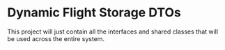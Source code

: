 # Dynamic Flight Storage DTOs

This project will just contain all the interfaces and shared classes that will be used across the entire system.
